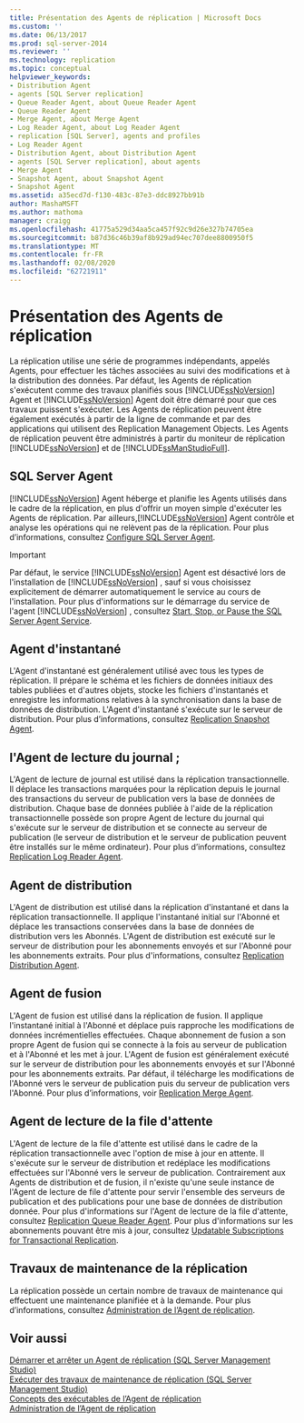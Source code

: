 ```yaml
---
title: Présentation des Agents de réplication | Microsoft Docs
ms.custom: ''
ms.date: 06/13/2017
ms.prod: sql-server-2014
ms.reviewer: ''
ms.technology: replication
ms.topic: conceptual
helpviewer_keywords:
- Distribution Agent
- agents [SQL Server replication]
- Queue Reader Agent, about Queue Reader Agent
- Queue Reader Agent
- Merge Agent, about Merge Agent
- Log Reader Agent, about Log Reader Agent
- replication [SQL Server], agents and profiles
- Log Reader Agent
- Distribution Agent, about Distribution Agent
- agents [SQL Server replication], about agents
- Merge Agent
- Snapshot Agent, about Snapshot Agent
- Snapshot Agent
ms.assetid: a35ecd7d-f130-483c-87e3-ddc8927bb91b
author: MashaMSFT
ms.author: mathoma
manager: craigg
ms.openlocfilehash: 41775a529d34aa5ca457f92c9d26e327b74705ea
ms.sourcegitcommit: b87d36c46b39af8b929ad94ec707dee8800950f5
ms.translationtype: MT
ms.contentlocale: fr-FR
ms.lasthandoff: 02/08/2020
ms.locfileid: "62721911"
---
```

# <a name="replication-agents-overview"></a>Présentation des Agents de réplication
  La réplication utilise une série de programmes indépendants, appelés Agents, pour effectuer les tâches associées au suivi des modifications et à la distribution des données. Par défaut, les Agents de réplication s'exécutent comme des travaux planifiés sous [!INCLUDE[ssNoVersion](../../../includes/ssnoversion-md.md)] Agent et [!INCLUDE[ssNoVersion](../../../includes/ssnoversion-md.md)] Agent doit être démarré pour que ces travaux puissent s'exécuter. Les Agents de réplication peuvent être également exécutés à partir de la ligne de commande et par des applications qui utilisent des Replication Management Objects. Les Agents de réplication peuvent être administrés à partir du moniteur de réplication [!INCLUDE[ssNoVersion](../../../includes/ssnoversion-md.md)] et de [!INCLUDE[ssManStudioFull](../../../includes/ssmanstudiofull-md.md)].  
  
## <a name="sql-server-agent"></a>SQL Server Agent  
 [!INCLUDE[ssNoVersion](../../../includes/ssnoversion-md.md)] Agent héberge et planifie les Agents utilisés dans le cadre de la réplication, en plus d'offrir un moyen simple d'exécuter les Agents de réplication. Par ailleurs,[!INCLUDE[ssNoVersion](../../../includes/ssnoversion-md.md)] Agent contrôle et analyse les opérations qui ne relèvent pas de la réplication. Pour plus d’informations, consultez [Configure SQL Server Agent](../../../ssms/agent/sql-server-agent.md).  
  
> [!IMPORTANT]  
>  Par défaut, le service [!INCLUDE[ssNoVersion](../../../includes/ssnoversion-md.md)] Agent est désactivé lors de l'installation de [!INCLUDE[ssNoVersion](../../../includes/ssnoversion-md.md)] , sauf si vous choisissez explicitement de démarrer automatiquement le service au cours de l'installation. Pour plus d'informations sur le démarrage du service de l'agent [!INCLUDE[ssNoVersion](../../../includes/ssnoversion-md.md)] , consultez [Start, Stop, or Pause the SQL Server Agent Service](../../../ssms/agent/start-stop-or-pause-the-sql-server-agent-service.md).  
  
## <a name="snapshot-agent"></a>Agent d'instantané  
 L'Agent d'instantané est généralement utilisé avec tous les types de réplication. Il prépare le schéma et les fichiers de données initiaux des tables publiées et d'autres objets, stocke les fichiers d'instantanés et enregistre les informations relatives à la synchronisation dans la base de données de distribution. L'Agent d'instantané s'exécute sur le serveur de distribution. Pour plus d’informations, consultez [Replication Snapshot Agent](replication-snapshot-agent.md).  
  
## <a name="log-reader-agent"></a>l'Agent de lecture du journal ;  
 L'Agent de lecture de journal est utilisé dans la réplication transactionnelle. Il déplace les transactions marquées pour la réplication depuis le journal des transactions du serveur de publication vers la base de données de distribution. Chaque base de données publiée à l'aide de la réplication transactionnelle possède son propre Agent de lecture du journal qui s'exécute sur le serveur de distribution et se connecte au serveur de publication (le serveur de distribution et le serveur de publication peuvent être installés sur le même ordinateur). Pour plus d’informations, consultez [Replication Log Reader Agent](replication-log-reader-agent.md).  
  
## <a name="distribution-agent"></a>Agent de distribution  
 L'Agent de distribution est utilisé dans la réplication d'instantané et dans la réplication transactionnelle. Il applique l'instantané initial sur l'Abonné et déplace les transactions conservées dans la base de données de distribution vers les Abonnés. L'Agent de distribution est exécuté sur le serveur de distribution pour les abonnements envoyés et sur l'Abonné pour les abonnements extraits. Pour plus d'informations, consultez [Replication Distribution Agent](replication-distribution-agent.md).  
  
## <a name="merge-agent"></a>Agent de fusion  
 L'Agent de fusion est utilisé dans la réplication de fusion. Il applique l'instantané initial à l'Abonné et déplace puis rapproche les modifications de données incrémentielles effectuées. Chaque abonnement de fusion a son propre Agent de fusion qui se connecte à la fois au serveur de publication et à l'Abonné et les met à jour. L'Agent de fusion est généralement exécuté sur le serveur de distribution pour les abonnements envoyés et sur l'Abonné pour les abonnements extraits. Par défaut, il télécharge les modifications de l'Abonné vers le serveur de publication puis du serveur de publication vers l'Abonné. Pour plus d’informations, voir [Replication Merge Agent](replication-merge-agent.md).  
  
## <a name="queue-reader-agent"></a>Agent de lecture de la file d'attente  
 L'Agent de lecture de la file d'attente est utilisé dans le cadre de la réplication transactionnelle avec l'option de mise à jour en attente. Il s'exécute sur le serveur de distribution et redéplace les modifications effectuées sur l'Abonné vers le serveur de publication. Contrairement aux Agents de distribution et de fusion, il n'existe qu'une seule instance de l'Agent de lecture de file d'attente pour servir l'ensemble des serveurs de publication et des publications pour une base de données de distribution donnée. Pour plus d'informations sur l'Agent de lecture de la file d'attente, consultez [Replication Queue Reader Agent](replication-queue-reader-agent.md). Pour plus d'informations sur les abonnements pouvant être mis à jour, consultez [Updatable Subscriptions for Transactional Replication](../transactional/updatable-subscriptions-for-transactional-replication.md).  
  
## <a name="replication-maintenance-jobs"></a>Travaux de maintenance de la réplication  
 La réplication possède un certain nombre de travaux de maintenance qui effectuent une maintenance planifiée et à la demande. Pour plus d’informations, consultez [Administration de l’Agent de réplication](replication-agent-administration.md).  
  
## <a name="see-also"></a>Voir aussi  
 [Démarrer et arrêter un Agent de réplication &#40;SQL Server Management Studio&#41;](start-and-stop-a-replication-agent-sql-server-management-studio.md)   
 [Exécuter des travaux de maintenance de réplication &#40;SQL Server Management Studio&#41;](../administration/run-replication-maintenance-jobs-sql-server-management-studio.md)   
 [Concepts des exécutables de l’Agent de réplication](../concepts/replication-agent-executables-concepts.md)   
 [Administration de l’Agent de réplication](replication-agent-administration.md)  
  
  

